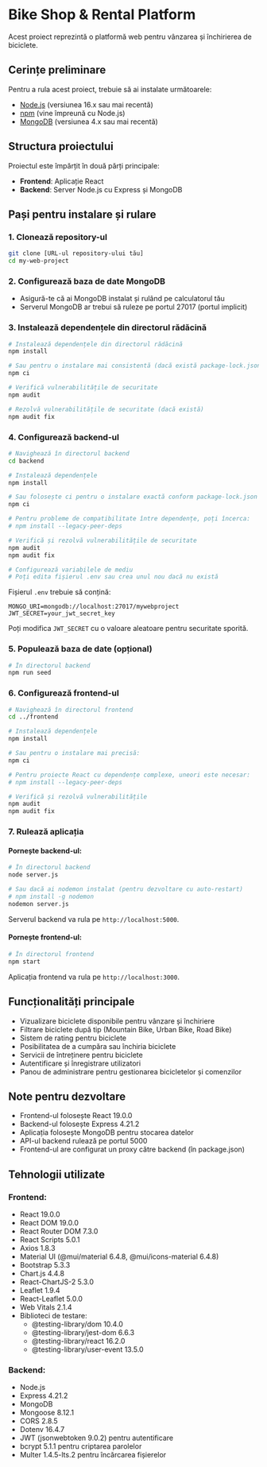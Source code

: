 # Bike Shop & Rental Platform

Acest proiect reprezintă o platformă web pentru vânzarea și închirierea de biciclete.

## Cerințe preliminare

Pentru a rula acest proiect, trebuie să ai instalate următoarele:

- [Node.js](https://nodejs.org/) (versiunea 16.x sau mai recentă)
- [npm](https://www.npmjs.com/) (vine împreună cu Node.js)
- [MongoDB](https://www.mongodb.com/try/download/community) (versiunea 4.x sau mai recentă)

## Structura proiectului

Proiectul este împărțit în două părți principale:
- **Frontend**: Aplicație React
- **Backend**: Server Node.js cu Express și MongoDB

## Pași pentru instalare și rulare

### 1. Clonează repository-ul

```bash
git clone [URL-ul repository-ului tău]
cd my-web-project
```

### 2. Configurează baza de date MongoDB

- Asigură-te că ai MongoDB instalat și rulând pe calculatorul tău
- Serverul MongoDB ar trebui să ruleze pe portul 27017 (portul implicit)

### 3. Instalează dependențele din directorul rădăcină

```bash
# Instalează dependențele din directorul rădăcină
npm install

# Sau pentru o instalare mai consistentă (dacă există package-lock.json)
npm ci

# Verifică vulnerabilitățile de securitate
npm audit

# Rezolvă vulnerabilitățile de securitate (dacă există)
npm audit fix
```

### 4. Configurează backend-ul

```bash
# Navighează în directorul backend
cd backend

# Instalează dependențele
npm install

# Sau folosește ci pentru o instalare exactă conform package-lock.json
npm ci

# Pentru probleme de compatibilitate între dependențe, poți încerca:
# npm install --legacy-peer-deps

# Verifică și rezolvă vulnerabilitățile de securitate
npm audit
npm audit fix

# Configurează variabilele de mediu
# Poți edita fișierul .env sau crea unul nou dacă nu există
```

Fișierul `.env` trebuie să conțină:
```
MONGO_URI=mongodb://localhost:27017/mywebproject
JWT_SECRET=your_jwt_secret_key
```

Poți modifica `JWT_SECRET` cu o valoare aleatoare pentru securitate sporită.

### 5. Populează baza de date (opțional)

```bash
# În directorul backend
npm run seed
```

### 6. Configurează frontend-ul

```bash
# Navighează în directorul frontend
cd ../frontend

# Instalează dependențele
npm install

# Sau pentru o instalare mai precisă:
npm ci

# Pentru proiecte React cu dependențe complexe, uneori este necesar:
# npm install --legacy-peer-deps

# Verifică și rezolvă vulnerabilitățile
npm audit
npm audit fix
```

### 7. Rulează aplicația

#### Pornește backend-ul:

```bash
# În directorul backend
node server.js

# Sau dacă ai nodemon instalat (pentru dezvoltare cu auto-restart)
# npm install -g nodemon
nodemon server.js
```

Serverul backend va rula pe `http://localhost:5000`.

#### Pornește frontend-ul:

```bash
# În directorul frontend
npm start
```

Aplicația frontend va rula pe `http://localhost:3000`.

## Funcționalități principale

- Vizualizare biciclete disponibile pentru vânzare și închiriere
- Filtrare biciclete după tip (Mountain Bike, Urban Bike, Road Bike)
- Sistem de rating pentru biciclete
- Posibilitatea de a cumpăra sau închiria biciclete
- Servicii de întreținere pentru biciclete
- Autentificare și înregistrare utilizatori
- Panou de administrare pentru gestionarea bicicletelor și comenzilor

## Note pentru dezvoltare

- Frontend-ul folosește React 19.0.0
- Backend-ul folosește Express 4.21.2
- Aplicația folosește MongoDB pentru stocarea datelor
- API-ul backend rulează pe portul 5000
- Frontend-ul are configurat un proxy către backend (în package.json)

## Tehnologii utilizate

### Frontend:
- React 19.0.0
- React DOM 19.0.0
- React Router DOM 7.3.0
- React Scripts 5.0.1
- Axios 1.8.3
- Material UI (@mui/material 6.4.8, @mui/icons-material 6.4.8)
- Bootstrap 5.3.3
- Chart.js 4.4.8
- React-ChartJS-2 5.3.0
- Leaflet 1.9.4
- React-Leaflet 5.0.0
- Web Vitals 2.1.4
- Biblioteci de testare:
  - @testing-library/dom 10.4.0
  - @testing-library/jest-dom 6.6.3
  - @testing-library/react 16.2.0
  - @testing-library/user-event 13.5.0

### Backend:
- Node.js
- Express 4.21.2
- MongoDB
- Mongoose 8.12.1
- CORS 2.8.5
- Dotenv 16.4.7
- JWT (jsonwebtoken 9.0.2) pentru autentificare
- bcrypt 5.1.1 pentru criptarea parolelor
- Multer 1.4.5-lts.2 pentru încărcarea fișierelor
